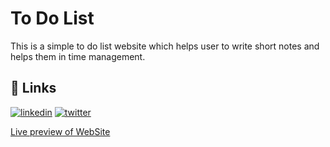 
# To Do List

This is a simple to do list website which helps user to write short notes and helps them in time management.


## 🔗 Links

[![linkedin](https://img.shields.io/badge/linkedin-0A66C2?style=for-the-badge&logo=linkedin&logoColor=white)](https://www.linkedin.com/in/ansh-rajput-b39a0625b/)
[![twitter](https://img.shields.io/badge/twitter-1DA1F2?style=for-the-badge&logo=twitter&logoColor=white)](https://twitter.com/AnshRajput2421)

[Live preview of WebSite](https://ansh-rajput.github.io/To-Do-List-1/)


